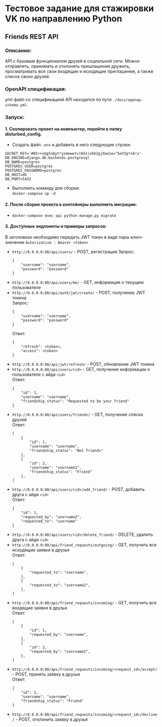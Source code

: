 # Тестовое задание для стажировки VK по направлению Python

## Friends REST API
### Описание:
API с базовым функционалом друзей в социальной сети. Можно отправлять, принимать и отклонять пришлашения дружить, 
просматривать все свои входящие и исходящие приглашения, а также список своих друзей.

### OpenAPI спецификация:  
yml-файл со спецификацией API находится по пути ```./docs/openap-schema.yml```.  

### Запуск:
#### 1. Скопировать проект на компьютер, перейти в папку disturbed_config.

- Создать файл ```.env``` и добавить в него следующие строки:
```
SECRET_KEY='#85r+v$gtn@yt*yzmewwtv)0dz(ohb2gj9ae1e=^ket5p*n6!x'
DB_ENGINE=django.db.backends.postgresql
DB_NAME=postgres
POSTGRES_USER=postgres
POSTGRES_PASSWORD=postgres
DB_HOST=db
DB_PORT=5432
```
- Выполнить команду для сборки:\
```docker-compose up -d```

#### 2. После сборки проекта в контейнеры выполнить миграции:

- ```docker-compose exec api python manage.py migrate```

#### 3. Доступные эндпоинты и примеры запросов:
В заголовках необходимо передать JWT токен в виде пары ключ-значение ```Autorization : Bearer <token>```  
- ```http://0.0.0.0:80/api/users/``` - POST, регистрация
    Запрос:  
    ```
    {
        "username": "username",
        "password": "password"
    }
    ```
- ```http://0.0.0.0:80/api/users/me/``` - GET, информация о текущем пользователе
- ```http://0.0.0.0:80/api/auth/jwt/create/``` - POST, получение JWT токена  
    Запрос:  
    ```
    {
        "username": "username",
        "password": "password"
    }
    ```
    Ответ:  
    ```
    {
        "refresh": <token>,
        "access": <token>
    }
    ```
- ```http://0.0.0.0:80/api/jwt/refresh/``` - POST, обновление JWT токена  
- ```http://0.0.0.0:80/api/users/<id>``` - GET, получение информации о пользователе с айди ```<id>```  
    Ответ:  
    ```
    {
        "id": 1,
        "username": "username",
        "friendship_status": "Requested to be your friend"
    }
    ```
- ```http://0.0.0.0:80/api/users/friends/``` - GET, получение списка друзей  
    Ответ:  
    ```
    [
        {
            "id": 1,
            "username": "username",
            "friendship_status": "Not friends"
        },
        {
            "id": 2,
            "username": "username2",
            "friendship_status": "Friend"
        },
    ]
    ```
- ```http://0.0.0.0:80/api/users/<id>/add_friend/``` - POST, добавить друга с айди ```<id>```  
    Ответ:  
    ```
    {
        "id": 1,
        "requested_by": "username2",
        "requested_to": "username"
    }
    ```
- ```http://0.0.0.0:80/api/users/<id>/delete_friend/``` - DELETE, удалить друга с айди ```<id>```  
- ```http://0.0.0.0:80/api/friend_requests/outgoing/``` - GET, получить все исходящие заявки в друзья  
    Ответ:  
    ```
    [
        {
            "requested_to": "username",
        },
        {
            "requested_to": "username2",
        },
    ]
    ```
- ```http://0.0.0.0:80/api/friend_requests/incoming/``` - GET, получить все входящие заявки в друзья  
    Ответ:  
    ```
    [
        {
            "id": 1,
            "requested_by": "username",
        },
        {
            "id": 2,
            "requested_by": "username2",
        },
    ]
- ```http://0.0.0.0:80/api/friend_requests/incoming/<request_id>/accept/``` - POST, принять заявку в друзья  
    Ответ:  
    ```
    {
        "id": 1,
        "username": "username",
        "friendship_status": "Friend"
    }
    ```
- ```http://0.0.0.0:80/api/friend_requests/incoming/<request_id>/decline/``` - POST, отклонить заявку в друзья  
